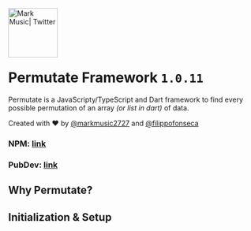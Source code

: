 <img align="left" alt="Mark Music| Twitter" width="100px" src="https://i.ibb.co/tMhqBMs/permutate.png" /> 

<br>
<br>
<br>
<br>
<br>

# Permutate Framework `1.0.11`

Permutate is a JavaScripty/TypeScript and Dart framework to find every possible permutation of an array _(or list in dart)_ of data.

Created with ❤️ by [@markmusic2727](https://twitter.com/MarkMusic2727) and [@filippofonseca](https://twitter.com/FilippoFonseca) 

### __NPM: [link](https://twitter.com/MarkMusic2727)__
### __PubDev: [link](https://twitter.com/MarkMusic2727)__

## Why Permutate?


## Initialization & Setup

